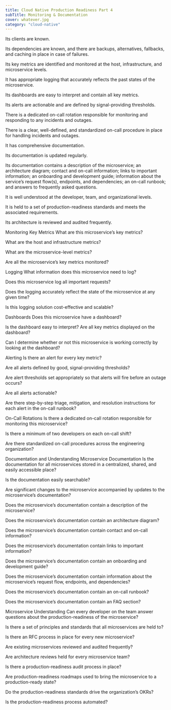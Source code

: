 ```yaml
---
title: Cloud Native Production Readiness Part 4
subTitle: Monitoring & Documentation
cover: whatever.jpg
category: "cloud-native"
---
```



Its clients are known.

Its dependencies are known, and there are backups, alternatives, fallbacks, and caching in place in case of failures.


Its key metrics are identified and monitored at the host, infrastructure, and microservice levels.

It has appropriate logging that accurately reflects the past states of the microservice.

Its dashboards are easy to interpret and contain all key metrics.

Its alerts are actionable and are defined by signal-providing thresholds.

There is a dedicated on-call rotation responsible for monitoring and responding to any incidents and outages.

There is a clear, well-defined, and standardized on-call procedure in place for handling incidents and outages.

It has comprehensive documentation.

Its documentation is updated regularly.

Its documentation contains a description of the microservice; an architecture diagram; contact and on-call information; links to important information; an onboarding and development guide; information about the service’s request flow(s), endpoints, and dependencies; an on-call runbook; and answers to frequently asked questions.

It is well understood at the developer, team, and organizational levels.

It is held to a set of production-readiness standards and meets the associated requirements.

Its architecture is reviewed and audited frequently.


Monitoring
Key Metrics
What are this microservice’s key metrics?

What are the host and infrastructure metrics?

What are the microservice-level metrics?

Are all the microservice’s key metrics monitored?

Logging
What information does this microservice need to log?

Does this microservice log all important requests?

Does the logging accurately reflect the state of the microservice at any given time?

Is this logging solution cost-effective and scalable?

Dashboards
Does this microservice have a dashboard?

Is the dashboard easy to interpret? Are all key metrics displayed on the dashboard?

Can I determine whether or not this microservice is working correctly by looking at the dashboard?

Alerting
Is there an alert for every key metric?

Are all alerts defined by good, signal-providing thresholds?

Are alert thresholds set appropriately so that alerts will fire before an outage occurs?

Are all alerts actionable?

Are there step-by-step triage, mitigation, and resolution instructions for each alert in the on-call runbook?

On-Call Rotations
Is there a dedicated on-call rotation responsible for monitoring this microservice?

Is there a minimum of two developers on each on-call shift?

Are there standardized on-call procedures across the engineering organization?

Documentation and Understanding
Microservice Documentation
Is the documentation for all microservices stored in a centralized, shared, and easily accessible place?

Is the documentation easily searchable?

Are significant changes to the microservice accompanied by updates to the microservice’s documentation?

Does the microservice’s documentation contain a description of the microservice?

Does the microservice’s documentation contain an architecture diagram?

Does the microservice’s documentation contain contact and on-call information?

Does the microservice’s documentation contain links to important information?

Does the microservice’s documentation contain an onboarding and development guide?

Does the microservice’s documentation contain information about the microservice’s request flow, endpoints, and dependencies?

Does the microservice’s documentation contain an on-call runbook?

Does the microservice’s documentation contain an FAQ section?

Microservice Understanding
Can every developer on the team answer questions about the production-readiness of the microservice?

Is there a set of principles and standards that all microservices are held to?

Is there an RFC process in place for every new microservice?

Are existing microservices reviewed and audited frequently?

Are architecture reviews held for every microservice team?

Is there a production-readiness audit process in place?

Are production-readiness roadmaps used to bring the microservice to a production-ready state?

Do the production-readiness standards drive the organization’s OKRs?

Is the production-readiness process automated?